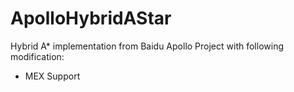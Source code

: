# ApolloHybridAStar

Hybrid A* implementation from Baidu Apollo Project with following modification:

* MEX Support

